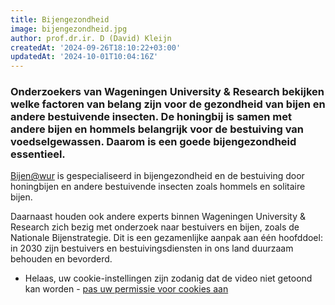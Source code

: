 ```yaml
---
title: Bijengezondheid
image: bijengezondheid.jpg
author: prof.dr.ir. D (David) Kleijn
createdAt: '2024-09-26T18:10:22+03:00'
updatedAt: '2024-10-01T10:04:16Z'
---
```


### Onderzoekers van Wageningen University & Research bekijken welke factoren van belang zijn voor de gezondheid van bijen en andere bestuivende insecten. De honingbij is samen met andere bijen en hommels belangrijk voor de bestuiving van voedselgewassen. Daarom is een goede bijengezondheid essentieel.

[Bijen@wur](https://www.wur.nl/nl/onderzoek-resultaten/onderzoeksinstituten/plant-research/business-units/biointeracties-plantgezondheid/bijen.htm "Bijen")  is gespecialiseerd in bijengezondheid en de bestuiving door honingbijen en andere bestuivende insecten zoals hommels en solitaire bijen.

Daarnaast houden ook andere experts binnen Wageningen University & Research zich bezig met onderzoek naar bestuivers en bijen, zoals de Nationale Bijenstrategie. Dit is een gezamenlijke aanpak aan één hoofddoel: in 2030 zijn bestuivers en bestuivingsdiensten in ons land duurzaam behouden en bevorderd.

- Helaas, uw cookie-instellingen zijn zodanig dat de video niet getoond kan worden -  [pas uw permissie voor cookies aan](https://www.wur.nl/nl/onderzoek-resultaten/onderzoeksinstituten/environmental-research/show-wenr/bijengezondheid.htm#)
